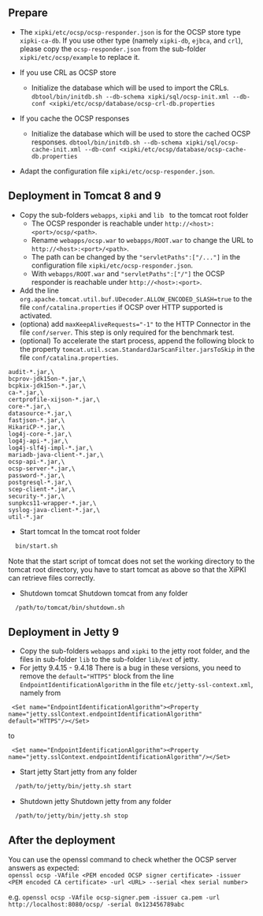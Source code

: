 Prepare
-----
- The `xipki/etc/ocsp/ocsp-responder.json` is for the OCSP store type `xipki-ca-db`. If you use
  other type (namely `xipki-db`, `ejbca`, and `crl`), please copy the `ocsp-responder.json` from the sub-folder `xipki/etc/ocsp/example` to replace it. 
- If you use CRL as OCSP store
    - Initialize the database which will be used to import the CRLs.
      `dbtool/bin/initdb.sh --db-schema xipki/sql/ocsp-init.xml --db-conf <xipki/etc/ocsp/database/ocsp-crl-db.properties`

- If you cache the OCSP responses
    - Initialize the database which will be used to store the cached OCSP responses.
      `dbtool/bin/initdb.sh --db-schema xipki/sql/ocsp-cache-init.xml --db-conf <xipki/etc/ocsp/database/ocsp-cache-db.properties`

- Adapt the configuration file `xipki/etc/ocsp-responder.json`.

Deployment in Tomcat 8 and 9
----
- Copy the sub-folders `webapps`, `xipki` and `lib ` to the tomcat root folder
     - The OCSP responder is reachable under `http://<host>:<port>/ocsp/<path>`.
     - Rename `webapps/ocsp.war` to `webapps/ROOT.war` to change the URL to
       `http://<host>:<port>/<path>`.
     - The path can be changed by the `"servletPaths":["/..."]` in the configuration
       file `xipki/etc/ocsp-responder.json`.
     - With `webapps/ROOT.war` and `"servletPaths":["/"]` the OCSP responder is reachable
       under `http://<host>:<port>`.
- Add the line `org.apache.tomcat.util.buf.UDecoder.ALLOW_ENCODED_SLASH=true`
   to the file `conf/catalina.properties` if OCSP over HTTP supported is activated.
- (optiona) add `maxKeepAliveRequests="-1"` to the HTTP Connector in the file `conf/server`.
   This step is only required for the benchmark test.
- (optional) To accelerate the start process, append the following block to the property
`tomcat.util.scan.StandardJarScanFilter.jarsToSkip` in the file `conf/catalina.properties`.

```
audit-*.jar,\
bcprov-jdk15on-*.jar,\
bcpkix-jdk15on-*.jar,\
ca-*.jar,\
certprofile-xijson-*.jar,\
core-*.jar,\
datasource-*.jar,\
fastjson-*.jar,\
HikariCP-*.jar,\
log4j-core-*.jar,\
log4j-api-*.jar,\
log4j-slf4j-impl-*.jar,\
mariadb-java-client-*.jar,\
ocsp-api-*.jar,\
ocsp-server-*.jar,\
password-*.jar,\
postgresql-*.jar,\
scep-client-*.jar,\
security-*.jar,\
sunpkcs11-wrapper-*.jar,\
syslog-java-client-*.jar,\
util-*.jar
```
- Start tomcat
  In the tomcat root folder

```sh
  bin/start.sh
```

  Note that the start script of tomcat does not set the working directory to the tomcat root directory, you have to start tomcat as above so that the XiPKI can retrieve files correctly.

- Shutdown tomcat
   Shutdown tomcat from any folder
```sh
  /path/to/tomcat/bin/shutdown.sh
```

Deployment in Jetty 9
----
- Copy the sub-folders `webapps` and `xipki` to the jetty root folder, and the files in sub-folder `lib` to the sub-folder `lib/ext` of jetty.
- For jetty 9.4.15 - 9.4.18
  There is a bug in these versions, you need to remove the `default="HTTPS"` block from the 
  line `EndpointIdentificationAlgorithm` in the file `etc/jetty-ssl-context.xml`, namely from

```
 <Set name="EndpointIdentificationAlgorithm"><Property name="jetty.sslContext.endpointIdentificationAlgorithm" default="HTTPS"/></Set>
```
to

```
 <Set name="EndpointIdentificationAlgorithm"><Property name="jetty.sslContext.endpointIdentificationAlgorithm"/></Set>
```

- Start jetty
   Start jetty from any folder
```sh
  /path/to/jetty/bin/jetty.sh start
```

- Shutdown jetty
   Shutdown jetty from any folder
```sh
  /path/to/jetty/bin/jetty.sh stop
```

After the deployment
-----
You can use the openssl command to check whether the OCSP server answers as expected:  
  `openssl ocsp -VAfile <PEM encoded OCSP signer certificate> -issuer <PEM encoded CA certificate> -url <URL> --serial <hex serial number>`
  
e.g.
  `openssl ocsp -VAfile ocsp-signer.pem -issuer ca.pem -url http://localhost:8080/ocsp/ -serial 0x123456789abc`
